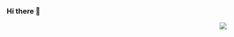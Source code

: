 ### Hi there 👋
<img align="right" src="https://github-readme-stats.vercel.app/api?username=gaesim&show_icons=true&count_private=true&hide_border=true&cache_seconds=1900&theme=dark"/>

<!--
**gaesim/gaesim** is a ✨ _special_ ✨ repository because its `README.md` (this file) appears on your GitHub profile.

Here are some ideas to get you started:

- 🔭 I’m currently working on ...
- 🌱 I’m currently learning ...
- 👯 I’m looking to collaborate on ...
- 🤔 I’m looking for help with ...
- 💬 Ask me about ...
- 📫 How to reach me: ...
- 😄 Pronouns: ...
- ⚡ Fun fact: ...
-->
